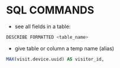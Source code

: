 # SQL COMMANDS
- see all fields in a table:

```sql
DESCRIBE FORMATTED <table_name>
```

- give table or column a temp name (alias)

```sql
MAX(visit.device.uuid) AS visitor_id,
```
